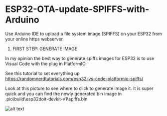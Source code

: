 # ESP32-OTA-update-SPIFFS-with-Arduino
Use Arduino IDE to upload a file system image (SPIFFS) on your ESP32 from your online https webserver

1) FIRST STEP: GENERATE IMAGE

In my opinion the best way to generate spiffs images for ESP32 is to use Visual Code with the plug in PlatformIO.

See this tutorial to set everything up
https://randomnerdtutorials.com/esp32-vs-code-platformio-spiffs/

Look at this picture to see where to click to generate image it.
It is super quick and you can find the newly generated bin image in
.pio\build\esp32doit-devkit-v1\spiffs.bin

![alt text](https://community.mongoose-os.com/uploads/default/original/1X/80a8ea4e793d19d2eec82779fb60aa747a097220.png)
